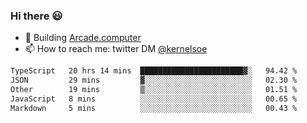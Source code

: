 ### Hi there 😃

- 🔨 Building [Arcade.computer](https://arcade.computer)
- 📫 How to reach me: twitter DM [@kernelsoe](https://twitter.com/kernelsoe)

<!--START_SECTION:waka-->

```txt
TypeScript   20 hrs 14 mins  ███████████████████████▓░   94.42 %
JSON         29 mins         ▓░░░░░░░░░░░░░░░░░░░░░░░░   02.30 %
Other        19 mins         ▒░░░░░░░░░░░░░░░░░░░░░░░░   01.51 %
JavaScript   8 mins          ░░░░░░░░░░░░░░░░░░░░░░░░░   00.65 %
Markdown     5 mins          ░░░░░░░░░░░░░░░░░░░░░░░░░   00.43 %
```

<!--END_SECTION:waka-->
